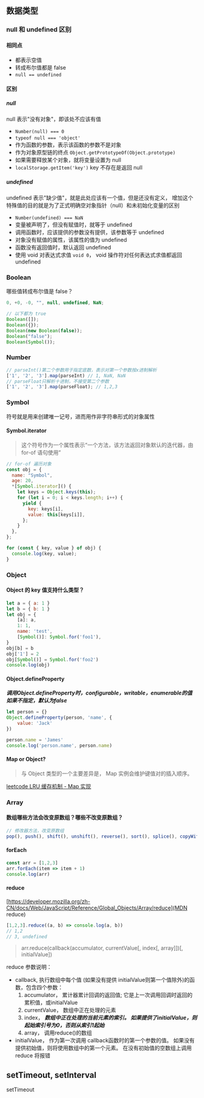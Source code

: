 ## 数据类型
### null 和 undefined 区别

#### 相同点

- 都表示空值
- 转成布尔值都是 false
- `null == undefined`

#### 区别

##### null

null 表示"没有对象"，即该处不应该有值

- `Number(null) === 0`
- `typeof null === 'object'`
- 作为函数的参数，表示该函数的参数不是对象
- 作为对象原型链的终点 `Object.getPrototypeOf(Object.prototype)`
- 如果需要释放某个对象，就将变量设置为 null
- `localStorage.getItem('key')` key 不存在是返回 null

##### undefined

undefined 表示"缺少值"，就是此处应该有一个值，但是还没有定义， 增加这个特殊值的目的就是为了正式明确空对象指针（null）和未初始化变量的区别

- `Number(undefined) === NaN`
- 变量被声明了，但没有赋值时，就等于 undefined
- 调用函数时，应该提供的参数没有提供，该参数等于 undefined
- 对象没有赋值的属性，该属性的值为 undefined
- 函数没有返回值时，默认返回 undefined
- 使用 void 对表达式求值 `void 0`， void 操作符对任何表达式求值都返回 undefined

### Boolean

哪些值转成布尔值是 false？

```js
0, +0, -0, "", null, undefined, NaN;

// 以下都为 true
Boolean([]);
Boolean({});
Boolean(new Boolean(false));
Boolean("false");
Boolean(Symbol());
```

### Number

```js
// parseInt()第二个参数用于指定底数，表示对第一个参数按x进制解析
['1', '2', '3'].map(parseInt) // 1, NaN, NaN
// parseFloat只解析十进制，不接受第二个参数
['1', '2', '3'].map(parseFloat); // 1,2,3
```

### Symbol

符号就是用来创建唯一记号，进而用作非字符串形式的对象属性

#### Symbol.iterator

> 这个符号作为一个属性表示“一个方法，该方法返回对象默认的迭代器，由 for-of 语句使用”

```js
// for-of 遍历对象
const obj = {
  name: "Symbol",
  age: 20,
  *[Symbol.iterator]() {
    let keys = Object.keys(this);
    for (let i = 0; i < keys.length; i++) {
      yield {
        key: keys[i],
        value: this[keys[i]],
      };
    }
  },
};

for (const { key, value } of obj) {
  console.log(key, value);
}
```

### Object

#### Object 的 key 值支持什么类型？

```js
let a = { a: 1 }
let b = { b: 1 }
let obj = {
    [a]: a,
    1: 1,
    name: 'test',
    [Symbol()]: Symbol.for('foo1'),
}
obj[b] = b
obj['1'] = 2
obj[Symbol()] = Symbol.for('foo2')
console.log(obj)
```

#### Object.defineProperty

***调用Object.defineProperty时，configurable，writable，enumerable的值如果不指定，默认为false***

```js
let person = {}
Object.defineProperty(person, 'name', {
    value: 'Jack'
})

person.name = 'James'
console.log('person.name', person.name)
```

#### Map or Object?

> 与 Object 类型的一个主要差异是， Map 实例会维护键值对的插入顺序。

[leetcode LRU 缓存机制 - Map 实现](https://teststaff.kaikeba.com/)


### Array

#### 数组哪些方法会改变原数组？哪些不改变原数组？

```js
// 修改器方法，改变原数组
pop(), push(), shift(), unshift(), reverse(), sort(), splice(), copyWithin(), fill()
```

#### forEach

```js
const arr = [1,2,3]
arr.forEach(item => item + 1)
console.log(arr)
```

#### reduce

[https://developer.mozilla.org/zh-CN/docs/Web/JavaScript/Reference/Global_Objects/Array/reduce](MDN reduce)

```js
[1,2,3].reduce((a, b) => console.log(a, b))
// 1,2
// 3, undefined
```

> arr.reduce(callback(accumulator, currentValue[, index[, array]])[, initialValue])

reduce 参数说明： 

- callback, 执行数组中每个值 (如果没有提供 initialValue则第一个值除外)的函数，包含四个参数：
    1. accumulator， 累计器累计回调的返回值; 它是上一次调用回调时返回的累积值，或initialValue
    2. currentValue， 数组中正在处理的元素
    3. index， ***数组中正在处理的当前元素的索引。 如果提供了initialValue，则起始索引号为0，否则从索引1起始***
    4. array， 调用reduce()的数组
- initialValue， 作为第一次调用 callback函数时的第一个参数的值。 如果没有提供初始值，则将使用数组中的第一个元素。 在没有初始值的空数组上调用 reduce 将报错


## setTimeout, setInterval

setTimeout